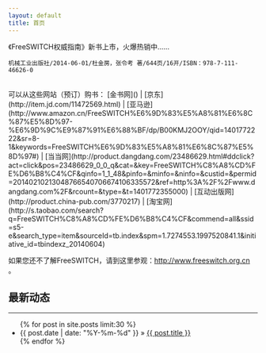 ```yaml
---
layout: default
title: 首页
---
```


《FreeSWITCH权威指南》新书上市，火爆热销中......

    机械工业出版社/2014-06-01/杜金房，张令考 著/644页/16开/ISBN：978-7-111-46626-0


<br>
可以从这些网站（预订）购书：
[金书网](<http://www.golden-book.com/booksinfo/17/1753082.html>)
| [京东](http://item.jd.com/11472569.html)
| [亚马逊](http://www.amazon.cn/FreeSWITCH%E6%9D%83%E5%A8%81%E6%8C%87%E5%8D%97-%E6%9D%9C%E9%87%91%E6%88%BF/dp/B00KMJ2OOY/qid=1401772222&sr=8-1&keywords=FreeSWITCH%E6%9D%83%E5%A8%81%E6%8C%87%E5%8D%97#)
| [当当网](http://product.dangdang.com/23486629.html#ddclick?act=click&pos=23486629_0_0_q&cat=&key=FreeSWITCH%C8%A8%CD%FE%D6%B8%C4%CF&qinfo=1_1_48&pinfo=&minfo=&ninfo=&custid=&permid=20140210213048766540706674106335572&ref=http%3A%2F%2Fwww.dangdang.com%2F&rcount=&type=&t=1401772355000)
| [互动出版网](http://product.china-pub.com/3770217)
| [淘宝网](http://s.taobao.com/search?q=FreeSWITCH%C8%A8%CD%FE%D6%B8%C4%CF&commend=all&ssid=s5-e&search_type=item&sourceId=tb.index&spm=1.7274553.1997520841.1&initiative_id=tbindexz_20140604)

<br style="clear:both">

如果您还不了解FreeSWITCH，请到这里参观：<http://www.freeswitch.org.cn> 。
<br>

## 最新动态
<hr>

<ul class="posts">
  {% for post in site.posts limit:30 %}
    <li><span>{{ post.date | date: "%Y-%m-%d" }}</span> &raquo; <a href="{{ post.url }}">{{ post.title }}</a></li>
  {% endfor %}

</ul>

<br><br>
